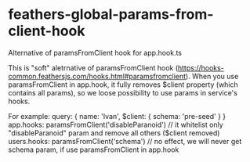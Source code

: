 # feathers-global-params-from-client-hook
 Alternative of paramsFromClient hook for app.hook.ts

This is "soft" aletrnative of paramsFromClient hook (https://hooks-common.feathersjs.com/hooks.html#paramsfromclient).
When you use paramsFromClient in app.hook, it fully removes $client property (which contains all params),
so we loose possibility to use params in service's hooks.

For example:
query: { name: 'Ivan', $client: { schema: 'pre-seed' } }
app.hooks: paramsFromClient('disableParanoid') // it whitelist only "disableParanoid" param and remove all others ($client removed)
users.hooks: paramsFromClient('schema') // no effect, we will never get schema param, if use paramsFromClient in app.hook
